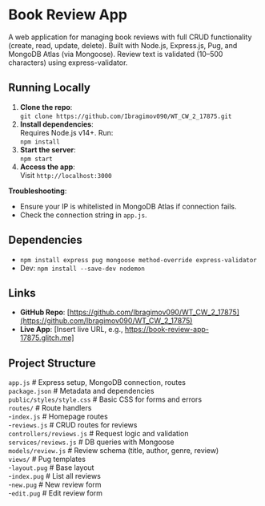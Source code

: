# Book Review App

A web application for managing book reviews with full CRUD functionality (create, read, update, delete). Built with Node.js, Express.js, Pug, and MongoDB Atlas (via Mongoose). Review text is validated (10–500 characters) using express-validator.

## Running Locally

1. **Clone the repo**:  
   `git clone https://github.com/Ibragimov090/WT_CW_2_17875.git`  
2. **Install dependencies**:  
   Requires Node.js v14+. Run:  
   `npm install`  
3. **Start the server**:  
   `npm start`  
4. **Access the app**:  
   Visit `http://localhost:3000`  

**Troubleshooting**:  
- Ensure your IP is whitelisted in MongoDB Atlas if connection fails.  
- Check the connection string in `app.js`.

## Dependencies

- `npm install express pug mongoose method-override express-validator`  
- Dev: `npm install --save-dev nodemon`

## Links

- **GitHub Repo**: [https://github.com/Ibragimov090/WT_CW_2_17875](https://github.com/Ibragimov090/WT_CW_2_17875)  
- **Live App**: [Insert live URL, e.g., https://book-review-app-17875.glitch.me]  

## Project Structure

`app.js`                     # Express setup, MongoDB connection, routes  
`package.json`               # Metadata and dependencies  
`public/styles/style.css`    # Basic CSS for forms and errors  
`routes/`                    # Route handlers  
   -`index.js`               # Homepage routes  
   -`reviews.js`             # CRUD routes for reviews  
`controllers/reviews.js`     # Request logic and validation  
`services/reviews.js`        # DB queries with Mongoose  
`models/review.js`           # Review schema (title, author, genre, review)  
`views/`                     # Pug templates  
   -`layout.pug`             # Base layout  
   -`index.pug`              # List all reviews  
   -`new.pug`                # New review form  
   -`edit.pug`               # Edit review form  